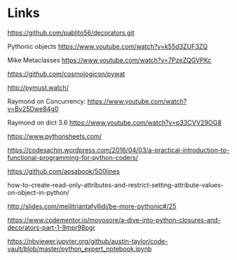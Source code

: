 # Links

https://github.com/pablito56/decorators.git

Pythonic objects https://www.youtube.com/watch?v=k55d3ZUF3ZQ

Mike Metaclasses https://www.youtube.com/watch?v=7PzeZQGVPKc

https://github.com/cosmologicon/pywat

http://pymust.watch/

Raymond on Concurrency: https://www.youtube.com/watch?v=Bv25Dwe84g0

Raymond on dict 3.6 https://www.youtube.com/watch?v=p33CVV29OG8

https://www.pythonsheets.com/

https://codesachin.wordpress.com/2016/04/03/a-practical-introduction-to-functional-programming-for-python-coders/

https://github.com/aosabook/500lines

how-to-create-read-only-attributes-and-restrict-setting-attribute-values-on-object-in-python/

http://slides.com/meilitriantafyllidi/be-more-pythonic#/25

https://www.codementor.io/moyosore/a-dive-into-python-closures-and-decorators-part-1-9mpr98pgr

https://nbviewer.jupyter.org/github/austin-taylor/code-vault/blob/master/python_expert_notebook.ipynb
